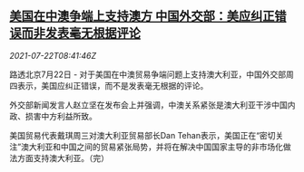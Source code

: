 <!--1626944462000-->
[美国在中澳争端上支持澳方 中国外交部：美应纠正错误而非发表毫无根据评论](https://cn.reuters.com/article/us-au-trade-china-mofa-0722-idCNKBS2ES0P4)
------

<div><i>2021-07-22T08:41:46Z</i></div><p>路透北京7月22日 - 对于美国在中澳贸易争端问题上支持澳大利亚，中国外交部周四表示，美国应纠正错误，而不是发表毫无根据的评论。</p><p>外交部新闻发言人赵立坚在发布会上并强调，中澳关系紧张是澳大利亚干涉中国内政、损害中方利益所致。</p><p>美国贸易代表戴琪周三对澳大利亚贸易部长Dan Tehan表示，美国正在“密切关注”澳大利亚和中国之间的贸易紧张局势，并将在解决中国国家主导的非市场化做法方面支持澳大利亚。（完）</p>

